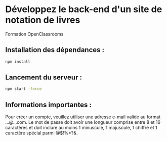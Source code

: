# Développez le back-end d'un site de notation de livres
Formation OpenClassrooms

## Installation des dépendances :
```bash
npm install
```

## Lancement du serveur :
```bash
npm start -force
```

## Informations importantes :
Pour créer un compte, veuillez utiliser une adresse e-mail valide au format ...@...com.
Le mot de passe doit avoir une longueur comprise entre 8 et 16 caractères et doit inclure au moins 1 minuscule, 1 majuscule, 1 chiffre et 1 caractère spécial parmi @$!%*?&.
